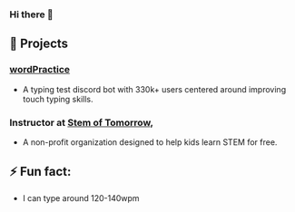 ### Hi there 👋
## 🔭 Projects
### [wordPractice](https://top.gg/bot/743183681182498906)
- A typing test discord bot with 330k+ users centered around improving touch typing skills. 

### Instructor at [Stem of Tomorrow](stemoftomorrow.com), 
- A non-profit organization designed to help kids learn STEM for free.
## ⚡ Fun fact:
- I can type around 120-140wpm
